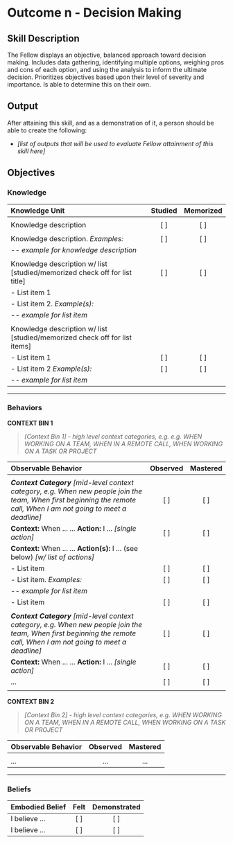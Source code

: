 # Outcome n - Decision Making


## Skill Description

The Fellow displays an objective, balanced approach toward decision making. Includes data gathering, identifying multiple options, weighing pros and cons of each option, and using the analysis to inform the ultimate decision.  Prioritizes objectives based upon their level of severity and importance. Is able to determine this on their own.


## Output
After attaining this skill, and as a demonstration of it, a person should be able to create the following:

- *[list of outputs that will be used to evaluate Fellow attainment of this skill here]*


## Objectives

### Knowledge


| Knowledge Unit | Studied | Memorized |
|:---|:---:|:---:|
| | | |
| Knowledge description | [ ] | [ ] |
| | | |
| Knowledge description. *Examples:* | [ ] | [ ] |
| -- *example for knowledge description* |  |  |
| | | |
| Knowledge description w/ list [studied/memorized check off for list title] | [ ] | [ ] |
| - List item 1 |  |  |
| - List item 2. *Example(s):* |  |  |
| -- *example for list item* |  |  |
| | | |
| Knowledge description w/ list [studied/memorized check off for list items] |  |  |
| - List item 1 | [ ] | [ ] |
| - List item 2 *Example(s):* | [ ] | [ ] |
| -- *example for list item* |  |  |


---

### Behaviors


**CONTEXT BIN 1**
> *[Context Bin 1] - high level context categories, e.g. e.g. WHEN WORKING ON A TEAM, WHEN IN A REMOTE CALL, WHEN WORKING ON A TASK OR PROJECT*

| Observable Behavior | Observed | Mastered |
|:---|:---:|:---:|
| | | |
| ***Context Category*** *[mid-level context category, e.g. When new people join the team, When first beginning the remote call, When I am not going to meet a deadline]*  | [ ] | [ ] |
| **Context:** When ... ... **Action:** I ... *[single action]* | [ ] | [ ] |
| **Context:** When ... ... **Action(s):** I ... (see below) *[w/ list of actions]* |  |  |
| - List item | [ ] | [ ] |
| - List item. *Examples:* | [ ] | [ ] |
| -- *example for list item* |  |  |
| - List item | [ ] | [ ] |
| | | |
| ***Context Category*** *[mid-level context category, e.g. When new people join the team, When first beginning the remote call, When I am not going to meet a deadline]*  | [ ] | [ ] |
| **Context:** When ... ... **Action:** I ... *[single action]* | [ ] | [ ] |
| ... | [ ] | [ ] |
| | | |

**CONTEXT BIN 2**
> *[Context Bin 2] - high level context categories, e.g. WHEN WORKING ON A TEAM, WHEN IN A REMOTE CALL, WHEN WORKING ON A TASK OR PROJECT*

| Observable Behavior | Observed | Mastered |
|:---|:---:|:---:|
| | | |
|...|...|...|

---


### Beliefs


| Embodied Belief | Felt | Demonstrated |
|:---|:---:|:---:|
| I believe ... | [ ] | [ ] |
| I believe ... | [ ] | [ ] |